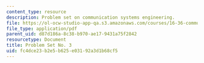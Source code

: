 ```yaml
---
content_type: resource
description: Problem set on communication systems engineering.
file: https://ol-ocw-studio-app-qa.s3.amazonaws.com/courses/16-36-communication-systems-engineering-spring-2009/fc4dce23b2e5b625e03192a3d1b68cf5_MIT16_36s09_assn03.pdf
file_type: application/pdf
parent_uid: d87d186a-8c38-b970-ae17-9431a75f2842
resourcetype: Document
title: Problem Set No. 3
uid: fc4dce23-b2e5-b625-e031-92a3d1b68cf5
---
```

